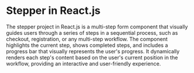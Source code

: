 # Stepper in React.js

The stepper project in React.js is a multi-step form component that visually guides users through a series of steps in a sequential process, such as checkout, registration, or any multi-step workflow. The component highlights the current step, shows completed steps, and includes a progress bar that visually represents the user's progress. It dynamically renders each step's content based on the user's current position in the workflow, providing an interactive and user-friendly experience.
